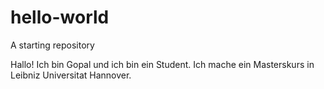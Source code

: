 # hello-world
A starting repository

Hallo!
Ich bin Gopal und ich bin ein Student. 
Ich mache ein Masterskurs in Leibniz Universitat Hannover.
